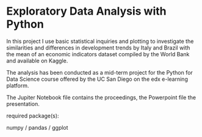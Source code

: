 # Exploratory Data Analysis with Python

In this project I use basic statistical inquiries and plotting to investigate the similarities and differences in development trends by Italy and Brazil with the mean of an economic indicators dataset compiled by the World Bank and available on Kaggle.

The analysis has been conducted as a mid-term project for the Python for Data Science course offered by the UC San Diego on the edx e-learning platform.

The Jupiter Notebook file contains the proceedings, the Powerpoint file the presentation.

required package(s):

numpy / pandas / ggplot
